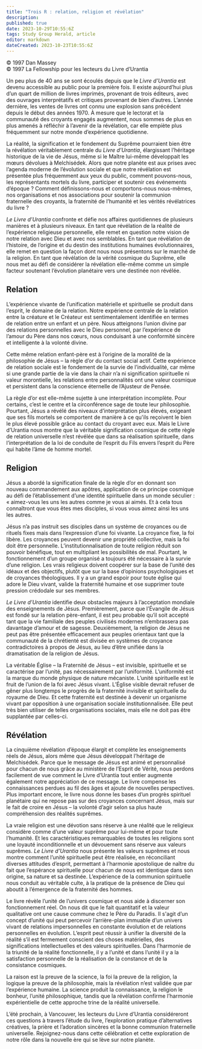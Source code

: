 ```yaml
---
title: "Trois R : relation, religion et révélation"
description: 
published: true
date: 2023-10-29T10:55:6Z
tags: Study Group Herald, article
editor: markdown
dateCreated: 2023-10-23T10:55:6Z
---
```


<p class="v-card v-sheet theme--light grey lighten-3 px-2">© 1997 Dan Massey<br>© 1997 La Fellowship pour les lecteurs du Livre d’Urantia</p>


Un peu plus de 40 ans se sont écoulés depuis que le _Livre d’Urantia_ est devenu accessible au public pour la première fois. Il existe aujourd’hui plus d’un quart de million de livres imprimés, provenant de trois éditeurs, avec des ouvrages interprétatifs et critiques provenant de bien d’autres. L’année dernière, les ventes de livres ont connu une explosion sans précédent depuis le début des années 1970. À mesure que le lectorat et la communauté des croyants engagés augmentent, nous sommes de plus en plus amenés à réfléchir à l’avenir de la révélation, car elle empiète plus fréquemment sur notre monde d’expérience quotidienne.

La réalité, la signification et le fondement du Suprême pourraient bien être la révélation véritablement centrale du _Livre d’Urantia_, élargissant l’héritage historique de la vie de Jésus, même si le Maître lui-même développait les mœurs dévolues à Melchisédek. Alors que notre planète est aux prises avec l’agenda moderne de l’évolution sociale et que notre révélation est présentée plus fréquemment aux yeux du public, comment pouvons-nous, les représentants mortels du livre, participer et soutenir ces événements d’époque ? Comment définissons-nous et comportons-nous nous-mêmes, nos organisations et nos associations pour soutenir la communion fraternelle des croyants, la fraternité de l’humanité et les vérités révélatrices du livre ?

_Le Livre d’Urantia_ confronte et défie nos affaires quotidiennes de plusieurs manières et à plusieurs niveaux. En tant que révélation de la réalité de l’expérience religieuse personnelle, elle remet en question notre vision de notre relation avec Dieu et avec nos semblables. En tant que révélation de l’histoire, de l’origine et du destin des institutions humaines évolutionnaires, elle remet en question la façon dont nous nous présentons sur le marché de la religion. En tant que révélation de la vérité cosmique du Suprême, elle nous met au défi de considérer la révélation elle-même comme un simple facteur soutenant l’évolution planétaire vers une destinée non révélée.

## Relation

L’expérience vivante de l’unification matérielle et spirituelle se produit dans l’esprit, le domaine de la relation. Notre expérience centrale de la relation entre la créature et le Créateur est sentimentalement identifiée en termes de relation entre un enfant et un père. Nous atteignons l’union divine par des relations personnelles avec le Dieu personnel, par l’expérience de l’amour du Père dans nos cœurs, nous conduisant à une conformité sincère et intelligente à la volonté divine.

Cette même relation enfant-père est à l’origine de la moralité de la philosophie de Jésus – la règle d’or du contact social actif. Cette expérience de relation sociale est le fondement de la survie de l’individualité, car même si une grande partie de la vie dans la chair n’a ni signification spirituelle ni valeur morontielle, les relations entre personnalités ont une valeur cosmique et persistent dans la conscience éternelle de l’Ajusteur de Pensée.

La règle d’or est elle-même sujette à une interprétation incomplète. Pour certains, c’est le centre et la circonférence sage de toute leur philosophie. Pourtant, Jésus a révélé des niveaux d’interprétation plus élevés, exigeant que ses fils mortels se comportent de manière à ce qu'ils reçoivent le bien le plus élevé possible grâce au contact du croyant avec eux. Mais le Livre d’Urantia nous montre que la véritable signification cosmique de cette règle de relation universelle n’est révélée que dans sa réalisation spirituelle, dans l’interprétation de la loi de conduite de l’esprit du Fils envers l’esprit du Père qui habite l’âme de homme mortel.

## Religion

Jésus a abordé la signification finale de la règle d’or en donnant son nouveau commandement aux apôtres, application de ce principe cosmique au défi de l’établissement d’une identité spirituelle dans un monde séculier : « aimez-vous les uns les autres comme je vous ai aimés. Et à cela tous connaîtront que vous êtes mes disciples, si vous vous aimez ainsi les uns les autres.

Jésus n’a pas instruit ses disciples dans un système de croyances ou de rituels fixes mais dans l’expression d’une foi vivante. La croyance fixe, la foi libère. Les croyances peuvent devenir une propriété collective, mais la foi doit être personnelle. L’institutionnalisation de toute religion réduit son pouvoir bénéfique, tout en multipliant les possibilités de mal. Pourtant, le fonctionnement d’un groupe organisé a toujours été nécessaire à la survie d’une religion. Les vrais religieux doivent coopérer sur la base de l’unité des idéaux et des objectifs, plutôt que sur la base d’opinions psychologiques et de croyances théologiques. Il y a un grand espoir pour toute église qui adore le Dieu vivant, valide la fraternité humaine et ose supprimer toute pression crédodale sur ses membres.

_Le Livre d’Urantia_ identifie deux obstacles majeurs à l’acceptation mondiale des enseignements de Jésus. Premièrement, parce que l’Évangile de Jésus est fondé sur la relation père-enfant, il est peu probable qu’il soit accepté tant que la vie familiale des peuples civilisés modernes n’embrassera pas davantage d’amour et de sagesse. Deuxièmement, la religion de Jésus ne peut pas être présentée efficacement aux peuples orientaux tant que la communauté de la chrétienté est divisée en systèmes de croyance contradictoires à propos de Jésus, au lieu d’être unifiée dans la dramatisation de la religion de Jésus.

La véritable Église – la Fraternité de Jésus – est invisible, spirituelle et se caractérise par l’unité, pas nécessairement par l’uniformité. L’uniformité est la marque du monde physique de nature mécaniste. L’unité spirituelle est le fruit de l’union de la foi avec Jésus vivant. L’Église visible devrait refuser de gêner plus longtemps le progrès de la fraternité invisible et spirituelle du royaume de Dieu. Et cette fraternité est destinée à devenir un organisme vivant par opposition à une organisation sociale institutionnalisée. Elle peut très bien utiliser de telles organisations sociales, mais elle ne doit pas être supplantée par celles-ci.

## Révélation

La cinquième révélation d’époque élargit et complète les enseignements réels de Jésus, alors même que Jésus développait l’héritage de Melchisédek. Parce que le message de Jésus est animé et personnalisé pour chacun de nous grâce au ministère de l’Esprit de Vérité, nous perdons facilement de vue comment le Livre d’Urantia tout entier augmente également notre appréciation de ce message. Le livre compense les connaissances perdues au fil des âges et ajoute de nouvelles perspectives. Plus important encore, le livre nous donne les bases d’un progrès spirituel planétaire qui ne repose pas sur des croyances concernant Jésus, mais sur le fait de croire en Jésus – la volonté d’agir selon sa plus haute compréhension des réalités suprêmes.

La vraie religion est une dévotion sans réserve à une réalité que le religieux considère comme d’une valeur suprême pour lui-même et pour toute l’humanité. Et les caractéristiques remarquables de toutes les religions sont une loyauté inconditionnelle et un dévouement sans réserve aux valeurs suprêmes. _Le Livre d’Urantia_ nous présente les valeurs suprêmes et nous montre comment l’unité spirituelle peut être réalisée, en réconciliant diverses attitudes d’esprit, permettant à l’harmonie apostolique de naître du fait que l’espérance spirituelle pour chacun de nous est identique dans son origine, sa nature et sa destinée. L’expérience de la communion spirituelle nous conduit au véritable culte, à la pratique de la présence de Dieu qui aboutit à l’émergence de la fraternité des hommes.

Le livre révèle l’unité de l’univers cosmique et nous aide à discerner son fonctionnement réel. On nous dit que le fait quantitatif et la valeur qualitative ont une cause commune chez le Père du Paradis. Il s'agit d’un concept d’unité qui peut percevoir l’arrière-plan immuable d’un univers vivant de relations impersonnelles en constante évolution et de relations personnelles en évolution. L’esprit peut réussir à unifier la diversité de la réalité s’il est fermement conscient des choses matérielles, des significations intellectuelles et des valeurs spirituelles. Dans l’harmonie de la triunité de la réalité fonctionnelle, il y a l’unité et dans l’unité il y a la satisfaction personnelle de la réalisation de la constance et de la consistance cosmiques.

La raison est la preuve de la science, la foi la preuve de la religion, la logique la preuve de la philosophie, mais la révélation n’est validée que par l’expérience humaine. La science produit la connaissance, la religion le bonheur, l’unité philosophique, tandis que la révélation confirme l’harmonie expérientielle de cette approche trine de la réalité universelle.

L’été prochain, à Vancouver, les lecteurs du Livre d’Urantia considéreront ces questions à travers l’étude du livre, l’exploration pratique d’alternatives créatives, la prière et l’adoration sincères et la bonne communion fraternelle universelle. Rejoignez-nous dans cette célébration et cette exploration de notre rôle dans la nouvelle ère qui se lève sur notre planète.

